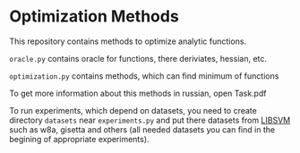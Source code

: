 # Optimization Methods

This repository contains methods to optimize analytic functions.

`oracle.py` contains oracle for functions, there deriviates, hessian, etc.

`optimization.py` contains methods, which can find minimum of functions

To get more information about this methods in russian, open Task.pdf

To run experiments, which depend on datasets, you need to create directory `datasets` near `experiments.py` and put there datasets from [LIBSVM](http://www.csie.ntu.edu.tw/~cjlin/libsvmtools/datasets/) such as w8a, gisetta and others (all needed datasets you can find in the begining of appropriate experiments).
